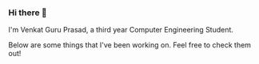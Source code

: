 ### Hi there 👋

I'm Venkat Guru Prasad, a third year Computer Engineering Student.

Below are some things that I've been working on. Feel free to check them out!


